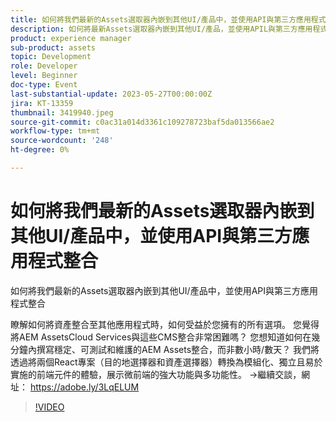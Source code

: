 ```yaml
---
title: 如何將我們最新的Assets選取器內嵌到其他UI/產品中，並使用API與第三方應用程式整合
description: 如何將最新Assets選取器內嵌到其他UI/產品，並使用APIL與第三方應用程式整合。瞭解如何將資產整合到其他應用程式時，如何從您擁有的所有選項中獲益。 您覺得將AEM AssetsCloud Services與這些CMS整合非常困難嗎？ 您想知道如何在幾分鐘內撰寫穩定、可測試和維護的AEM Assets整合，而非數小時/數天？ 我們將透過將兩個React專案（目的地選擇器和資產選擇器）轉換為模組化、獨立且易於實施的前端元件的體驗，展示微前端的強大功能與多功能性。
product: experience manager
sub-product: assets
topic: Development
role: Developer
level: Beginner
doc-type: Event
last-substantial-update: 2023-05-27T00:00:00Z
jira: KT-13359
thumbnail: 3419940.jpeg
source-git-commit: c0ac31a014d3361c109278723baf5da013566ae2
workflow-type: tm+mt
source-wordcount: '248'
ht-degree: 0%

---
```



# 如何將我們最新的Assets選取器內嵌到其他UI/產品中，並使用API與第三方應用程式整合

如何將我們最新的Assets選取器內嵌到其他UI/產品中，並使用API與第三方應用程式整合

瞭解如何將資產整合至其他應用程式時，如何受益於您擁有的所有選項。 您覺得將AEM AssetsCloud Services與這些CMS整合非常困難嗎？ 您想知道如何在幾分鐘內撰寫穩定、可測試和維護的AEM Assets整合，而非數小時/數天？ 我們將透過將兩個React專案（目的地選擇器和資產選擇器）轉換為模組化、獨立且易於實施的前端元件的體驗，展示微前端的強大功能與多功能性。 →繼續交談，網址： https://adobe.ly/3LqELUM

>[!VIDEO](https://video.tv.adobe.com/v/3419940/?learn=on)
